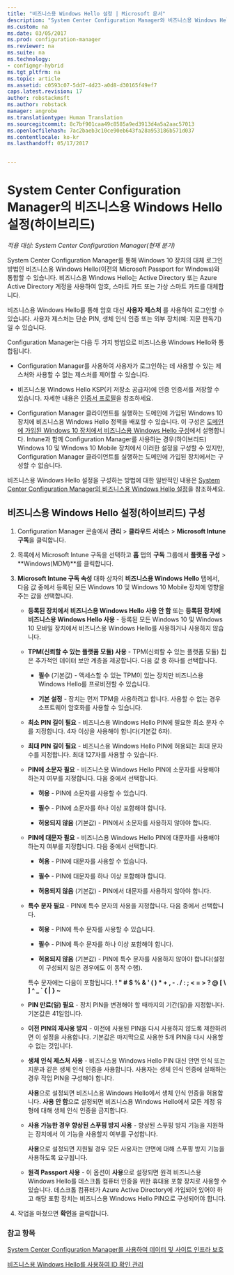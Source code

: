 ```yaml
---
title: "비즈니스용 Windows Hello 설정 | Microsoft 문서"
description: "System Center Configuration Manager와 비즈니스용 Windows Hello를 통합하는 방법을 알아봅니다."
ms.custom: na
ms.date: 03/05/2017
ms.prod: configuration-manager
ms.reviewer: na
ms.suite: na
ms.technology:
- configmgr-hybrid
ms.tgt_pltfrm: na
ms.topic: article
ms.assetid: c0593c07-5dd7-4d23-a0d8-d30165f49ef7
caps.latest.revision: 17
author: robstackmsft
ms.author: robstack
manager: angrobe
ms.translationtype: Human Translation
ms.sourcegitcommit: 8c7bf901caa49c8585a9ed3913d4a5a2aac57013
ms.openlocfilehash: 7ac2baeb3c10ce90eb643fa28a953186b571d037
ms.contentlocale: ko-kr
ms.lasthandoff: 05/17/2017


---
```

# <a name="windows-hello-for-business-settings-in-system-center-configuration-manager-hybrid"></a>System Center Configuration Manager의 비즈니스용 Windows Hello 설정(하이브리드)

*적용 대상: System Center Configuration Manager(현재 분기)*

System Center Configuration Manager를 통해 Windows 10 장치의 대체 로그인 방법인 비즈니스용 Windows Hello(이전의 Microsoft Passport for Windows)와 통합할 수 있습니다. 비즈니스용 Windows Hello는 Active Directory 또는 Azure Active Directory 계정을 사용하여 암호, 스마트 카드 또는 가상 스마트 카드를 대체합니다.  

비즈니스용 Windows Hello를 통해 암호 대신 **사용자 제스처** 를 사용하여 로그인할 수 있습니다. 사용자 제스처는 단순 PIN, 생체 인식 인증 또는 외부 장치(예: 지문 판독기)일 수 있습니다.  

 Configuration Manager는 다음 두 가지 방법으로 비즈니스용 Windows Hello와 통합됩니다.  

-   Configuration Manager를 사용하여 사용자가 로그인하는 데 사용할 수 있는 제스처와 사용할 수 없는 제스처를 제어할 수 있습니다.  

-   비즈니스용 Windows Hello KSP(키 저장소 공급자)에 인증 인증서를 저장할 수 있습니다. 자세한 내용은 [인증서 프로필](create-pfx-certificate-profiles.md)을 참조하세요.  

- Configuration Manager 클라이언트를 실행하는 도메인에 가입된 Windows 10 장치에 비즈니스용 Windows Hello 정책을 배포할 수 있습니다. 이 구성은 [도메인에 가입된 Windows 10 장치에서 비즈니스용 Windows Hello 구성](../../protect/deploy-use/windows-hello-for-business-settings.md#configure-windows-hello-for-business-on-domain-joined-windows-10-devices)에서 설명합니다. Intune과 함께 Configuration Manager를 사용하는 경우(하이브리드) Windows 10 및 Windows 10 Mobile 장치에서 이러한 설정을 구성할 수 있지만, Configuration Manager 클라이언트를 실행하는 도메인에 가입된 장치에서는 구성할 수 없습니다.   

비즈니스용 Windows Hello 설정을 구성하는 방법에 대한 일반적인 내용은 [System Center Configuration Manager의 비즈니스용 Windows Hello 설정](../../protect/deploy-use/windows-hello-for-business-settings.md)을 참조하세요.

## <a name="configure-windows-hello-for-business-settings-hybrid"></a>비즈니스용 Windows Hello 설정(하이브리드) 구성  

1.  Configuration Manager 콘솔에서 **관리** > **클라우드 서비스** > **Microsoft Intune 구독**을 클릭합니다.  

3.  목록에서 Microsoft Intune 구독을 선택하고 **홈** 탭의 **구독** 그룹에서 **플랫폼 구성** > **Windows(MDM)**를 클릭합니다.  

4.  **Microsoft Intune 구독 속성** 대화 상자의 **비즈니스용 Windows Hello** 탭에서, 다음 값 중에서 등록된 모든 Windows 10 및 Windows 10 Mobile 장치에 영향을 주는 값을 선택합니다.  

    -   **등록된 장치에서 비즈니스용 Windows Hello 사용 안 함** 또는 **등록된 장치에 비즈니스용 Windows Hello 사용** - 등록된 모든 Windows 10 및 Windows 10 모바일 장치에서 비즈니스용 Windows Hello를 사용하거나 사용하지 않습니다.  

    -   **TPM(신뢰할 수 있는 플랫폼 모듈) 사용** - TPM(신뢰할 수 있는 플랫폼 모듈) 칩은 추가적인 데이터 보안 계층을 제공합니다. 다음 값 중 하나를 선택합니다.  

        -   **필수** (기본값) - 액세스할 수 있는 TPM이 있는 장치만 비즈니스용 Windows Hello를 프로비전할 수 있습니다.  

        -   **기본 설정** - 장치는 먼저 TPM을 사용하려고 합니다. 사용할 수 없는 경우 소프트웨어 암호화를 사용할 수 있습니다.  

    -   **최소 PIN 길이 필요** - 비즈니스용 Windows Hello PIN에 필요한 최소 문자 수를 지정합니다. 4자 이상을 사용해야 합니다(기본값 6자).  

    -   **최대 PIN 길이 필요** - 비즈니스용 Windows Hello PIN에 허용되는 최대 문자 수를 지정합니다. 최대 127자를 사용할 수 있습니다.  

    -   **PIN에 소문자 필요** - 비즈니스용 Windows Hello PIN에 소문자를 사용해야 하는지 여부를 지정합니다. 다음 중에서 선택합니다.  

        -   **허용** - PIN에 소문자를 사용할 수 있습니다.  

        -   **필수** - PIN에 소문자를 하나 이상 포함해야 합니다.  

        -   **허용되지 않음** (기본값) - PIN에서 소문자를 사용하지 않아야 합니다.  

    -   **PIN에 대문자 필요** - 비즈니스용 Windows Hello PIN에 대문자를 사용해야 하는지 여부를 지정합니다. 다음 중에서 선택합니다.  

        -   **허용** - PIN에 대문자를 사용할 수 있습니다.  

        -   **필수** - PIN에 대문자를 하나 이상 포함해야 합니다.  

        -   **허용되지 않음** (기본값) - PIN에서 대문자를 사용하지 않아야 합니다.  

    -   **특수 문자 필요** - PIN에 특수 문자의 사용을 지정합니다. 다음 중에서 선택합니다.  

        -   **허용** - PIN에 특수 문자를 사용할 수 있습니다.  

        -   **필수** - PIN에 특수 문자를 하나 이상 포함해야 합니다.  

        -   **허용되지 않음** (기본값) - PIN에 특수 문자를 사용하지 않아야 합니다(설정이 구성되지 않은 경우에도 이 동작 수행).  

         특수 문자에는 다음이 포함됩니다. **! " # $ % & ' ( ) \* + , - . / : ; < = > ? @ [ \ ] ^ _ ` { &#124; } ~**  

    -   **PIN 만료(일) 필요** - 장치 PIN을 변경해야 할 때까지의 기간(일)을 지정합니다. 기본값은 41일입니다.  

    -   **이전 PIN의 재사용 방지** - 이전에 사용된 PIN을 다시 사용하지 않도록 제한하려면 이 설정을 사용합니다. 기본값은 마지막으로 사용한 5개 PIN을 다시 사용할 수 없는 것입니다.  

    -   **생체 인식 제스처 사용** - 비즈니스용 Windows Hello PIN 대신 안면 인식 또는 지문과 같은 생체 인식 인증을 사용합니다. 사용자는 생체 인식 인증에 실패하는 경우 작업 PIN을 구성해야 합니다.  

         **사용**으로 설정되면 비즈니스용 Windows Hello에서 생체 인식 인증을 허용합니다.  **사용 안 함**으로 설정되면 비즈니스용 Windows Hello에서 모든 계정 유형에 대해 생체 인식 인증을 금지합니다.  

    -   **사용 가능한 경우 향상된 스푸핑 방지 사용** - 향상된 스푸핑 방지 기능을 지원하는 장치에서 이 기능을 사용할지 여부를 구성합니다.  

         **사용**으로 설정되면 지원될 경우 모든 사용자는 안면에 대해 스푸핑 방지 기능을 사용하도록 요구됩니다.  

    -   **원격 Passport 사용** - 이 옵션이 **사용**으로 설정되면 원격 비즈니스용 Windows Hello를 데스크톱 컴퓨터 인증을 위한 휴대용 포함 장치로 사용할 수 있습니다. 데스크톱 컴퓨터가 Azure Active Directory에 가입되어 있어야 하고 해당 포함 장치는 비즈니스용 Windows Hello PIN으로 구성되어야 합니다.  

5.  작업을 마쳤으면 **확인**을 클릭합니다.  

### <a name="see-also"></a>참고 항목  
 [System Center Configuration Manager를 사용하여 데이터 및 사이트 인프라 보호](../../protect/understand/protect-data-and-site-infrastructure.md)

 [비즈니스용 Windows Hello를 사용하여 ID 확인 관리](https://technet.microsoft.com/itpro/windows/keep-secure/manage-identity-verification-using-microsoft-passport)  


